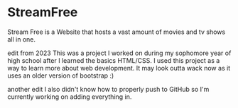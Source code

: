 # StreamFree
Stream Free is a Website that hosts a vast amount of movies and tv shows all in one.

edit from 2023
This was a project I worked on during my sophomore year of high school after I learned the basics HTML/CSS.
I used this project as a way to learn more about web development. It may look outta wack now as it uses an older version 
of bootstrap :)

another edit
I also didn't know how to properly push to GitHub so I'm currently working on adding everything in.

